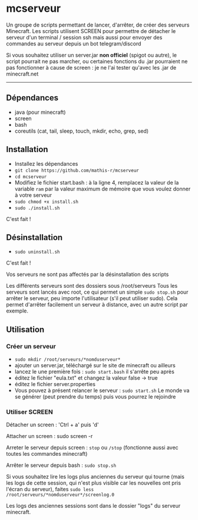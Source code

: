 # mcserveur
Un groupe de scripts permettant de lancer, d'arrêter, de créer des serveurs Minecraft.
Les scripts utilisent SCREEN pour permettre de détacher le serveur d'un terminal / session ssh mais aussi pour envoyer des commandes au serveur depuis un bot telegram/discord

Si vous souhaitez utiliser un server.jar **non officiel** (spigot ou autre), le script pourrait ne pas marcher, ou certaines fonctions du .jar pourraient ne pas fonctionner à cause de screen : je ne l'ai tester qu'avec les .jar de minecraft.net

---

## Dépendances
- java (pour minecraft)
- screen
- bash
- coreutils (cat, tail, sleep, touch, mkdir, echo, grep, sed)

## Installation
- Installez les dépendances
- `git clone https://github.com/mathis-r/mcserveur`
- `cd mcserveur`
- Modifiez le fichier start.bash : à la ligne 4, remplacez la valeur de la variable `ram` par la valeur maximum de mémoire que vous voulez donner à votre serveur 
- `sudo chmod +x install.sh`
- `sudo ./install.sh` 

C'est fait !

## Désinstallation
- `sudo uninstall.sh`

C'est fait !

Vos serveurs ne sont pas affectés par la désinstallation des scripts

Les différents serveurs sont des dossiers sous /root/serveurs
Tous les serveurs sont lancés avec root, ce qui permet un simple `sudo stop.sh` pour arrêter le serveur, peu importe l'utilisateur (s'il peut utiliser sudo). Cela permet d'arrêter facilement un serveur à distance, avec un autre script par exemple.

## Utilisation
### Créer un serveur
- `sudo mkdir /root/serveurs/*nomduserveur*`
- ajouter un server.jar, téléchargé sur le site de minecraft ou ailleurs
- lancez le une première fois : `sudo start.bash` il s'arrête peu après
- éditez le fichier "eula.txt" et changez la valeur false -> true
- éditez le fichier server.properties
- Vous pouvez à présent relancer le serveur : `sudo start.sh` Le monde va se générer (peut prendre du temps) puis vous pourrez le rejoindre

### Utiliser SCREEN
Détacher un screen : 'Ctrl + a' puis 'd'

Attacher un screen : sudo screen -r

Arreter le serveur depuis screen : `stop` ou `/stop` (fonctionne aussi avec toutes les commandes minecraft)

Arrêter le serveur depuis bash : `sudo stop.sh`
                   
Si vous souhaitez lire les logs plus anciennes du serveur qui tourne (mais les logs de cette session, qui n'est plus visible car les nouvelles ont pris l'écran du serveur), faites `sudo less /root/serveurs/*nomduserveur*/screenlog.0`

Les logs des anciennes sessions sont dans le dossier "logs" du serveur minecraft.
